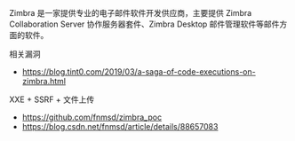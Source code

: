 Zimbra 是一家提供专业的电子邮件软件开发供应商，主要提供 Zimbra Collaboration Server 协作服务器套件、Zimbra Desktop 邮件管理软件等邮件方面的软件。

相关漏洞

- https://blog.tint0.com/2019/03/a-saga-of-code-executions-on-zimbra.html


XXE + SSRF + 文件上传

- https://github.com/fnmsd/zimbra_poc
- https://blog.csdn.net/fnmsd/article/details/88657083
